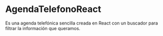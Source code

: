 # AgendaTelefonoReact
Es una agenda telefónica sencilla creada en React con un buscador para filtrar la información que queramos.
